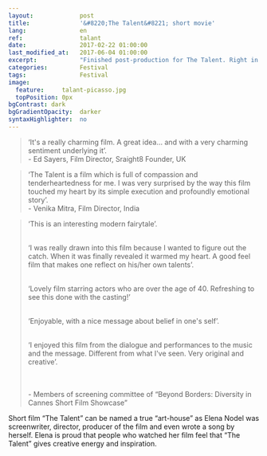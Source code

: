 ```yaml
---
layout:             post
title:              '&#8220;The Talent&#8221; short movie'
lang:               en
ref:                talant
date:               2017-02-22 01:00:00
last_modified_at:   2017-06-04 01:00:00
excerpt:            "Finished post-production for The Talent. Right in time for Cannes sumbission."
categories:         Festival
tags:               Festival
image:
  feature:     talant-picasso.jpg
  topPosition: 0px
bgContrast: dark
bgGradientOpacity:  darker
syntaxHighlighter:  no
---
```

<blockquote class="largeQuote">&#8216;It's a really charming film. A great idea… and with a very charming sentiment underlying it&#8217;.
<br/> - Ed Sayers, Film Director, Sraight8 Founder, UK</blockquote>

<blockquote class="largeQuote">&#8216;The Talent is a film which is full of compassion and tenderheartedness for me. I was very surprised by the way this film touched my heart by its simple execution and profoundly emotional story&#8217;.
<br/> - Venika Mitra, Film Director, India</blockquote>

<div class="img img--fullContainer img--14xLeading" style="background-image: url({{ site.baseurl_posts_img }}talant-screenshot.png);"></div>

<blockquote class="u--startsWithDoubleQuote">
&#8216;This is an interesting modern fairytale&#8217;.<br/><br/>

&#8216;I was really drawn into this film because I wanted to figure out the catch. When it was finally revealed it warmed my heart. A good feel film that makes one reflect on his/her own talents&#8217;.<br/><br/>

&#8216;Lovely film starring actors who are over the age of 40. Refreshing to see this done with the casting!&#8217;<br/><br/>

&#8216;Enjoyable, with a nice message about belief in one's self&#8217;.<br/><br/>

&#8216;I enjoyed this film from the dialogue and performances to the music and the message. Different from what I've seen. Very original and creative&#8217;.<br/><br/>

<br/> - Members of screening committee of &#8220;Beyond Borders: Diversity in Cannes Short Film Showcase&#8221;</blockquote>

Short film &#8220;The Talent&#8221; can be named a true &#8220;art-house&#8221; as  Elena Nodel was screenwriter,
director, producer of the film and even wrote a song by herself.
Elena is proud that  people who watched her film feel that &#8220;The Talent&#8221;
gives creative energy and inspiration.
